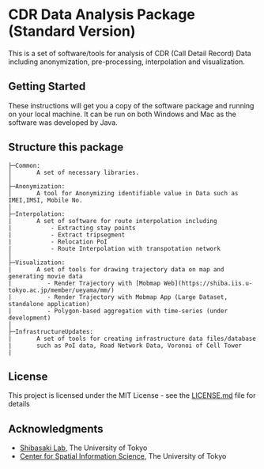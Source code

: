 # CDR Data Analysis Package (Standard Version)
This is a set of software/tools for analysis of CDR (Call Detail Record) Data including anonymization, pre-processing, interpolation and visualization.

## Getting Started

These instructions will get you a copy of the software package and running on your local machine. It can be run on both Windows and Mac as the software was developed by Java.

## Structure this package
```
├─Common:
│       A set of necessary libraries.
│
├─Anonymization:
│       A tool for Anonymizing identifiable value in Data such as IMEI,IMSI, Mobile No.
│
├─Interpolation:
|       A set of software for route interpolation including 
|           - Extracting stay points
|           - Extract tripsegment
|           - Relocation PoI
|           - Route Interpolation with transpotation network
│
├─Visualization:
|       A set of tools for drawing trajectory data on map and generating movie data 
|          - Render Trajectory with [Mobmap Web](https://shiba.iis.u-tokyo.ac.jp/member/ueyama/mm/)
|          - Render Trajectory with Mobmap App (Large Dataset, standalone application)
|          - Polygon-based aggregation with time-series (under development)
│
├─InfrastructureUpdates:
|       A set of tools for creating infrastructure data files/database 
|       such as PoI data, Road Network Data, Voronoi of Cell Tower
|

```


## License

This project is licensed under the MIT License - see the [LICENSE.md](LICENSE.md) file for details

## Acknowledgments

* [Shibasaki Lab](https://shiba.iis.u-tokyo.ac.jp), The University of Tokyo
* [Center for Spatial Information Science](http://www.csis.u-tokyo.ac.jp/en/), The University of Tokyo

